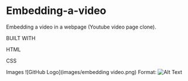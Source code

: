 # Embedding-a-video
Embedding a video in a webpage (Youtube video page clone).

BUILT WITH

HTML

CSS

Images
![GitHub Logo](images/embedding video.png)
Format: ![Alt Text](url)
